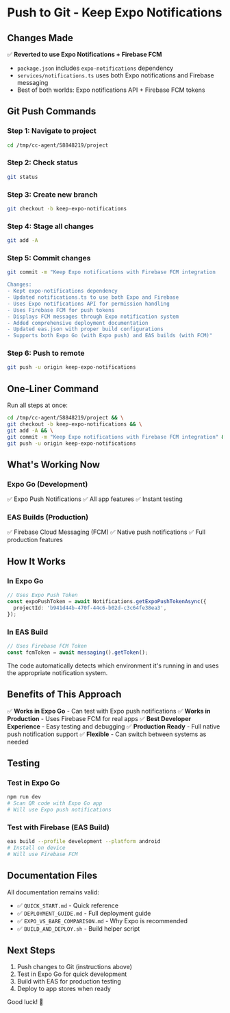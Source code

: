 # Push to Git - Keep Expo Notifications

## Changes Made

✅ **Reverted to use Expo Notifications + Firebase FCM**
- `package.json` includes `expo-notifications` dependency
- `services/notifications.ts` uses both Expo notifications and Firebase messaging
- Best of both worlds: Expo notifications API + Firebase FCM tokens

## Git Push Commands

### Step 1: Navigate to project
```bash
cd /tmp/cc-agent/58848219/project
```

### Step 2: Check status
```bash
git status
```

### Step 3: Create new branch
```bash
git checkout -b keep-expo-notifications
```

### Step 4: Stage all changes
```bash
git add -A
```

### Step 5: Commit changes
```bash
git commit -m "Keep Expo notifications with Firebase FCM integration

Changes:
- Kept expo-notifications dependency
- Updated notifications.ts to use both Expo and Firebase
- Uses Expo notifications API for permission handling
- Uses Firebase FCM for push tokens
- Displays FCM messages through Expo notification system
- Added comprehensive deployment documentation
- Updated eas.json with proper build configurations
- Supports both Expo Go (with Expo push) and EAS builds (with FCM)"
```

### Step 6: Push to remote
```bash
git push -u origin keep-expo-notifications
```

## One-Liner Command

Run all steps at once:
```bash
cd /tmp/cc-agent/58848219/project && \
git checkout -b keep-expo-notifications && \
git add -A && \
git commit -m "Keep Expo notifications with Firebase FCM integration" && \
git push -u origin keep-expo-notifications
```

## What's Working Now

### Expo Go (Development)
✅ Expo Push Notifications
✅ All app features
✅ Instant testing

### EAS Builds (Production)
✅ Firebase Cloud Messaging (FCM)
✅ Native push notifications
✅ Full production features

## How It Works

### In Expo Go
```typescript
// Uses Expo Push Token
const expoPushToken = await Notifications.getExpoPushTokenAsync({
  projectId: 'b941d44b-470f-44c6-b02d-c3c64fe38ea3',
});
```

### In EAS Build
```typescript
// Uses Firebase FCM Token
const fcmToken = await messaging().getToken();
```

The code automatically detects which environment it's running in and uses the appropriate notification system.

## Benefits of This Approach

✅ **Works in Expo Go** - Can test with Expo push notifications
✅ **Works in Production** - Uses Firebase FCM for real apps
✅ **Best Developer Experience** - Easy testing and debugging
✅ **Production Ready** - Full native push notification support
✅ **Flexible** - Can switch between systems as needed

## Testing

### Test in Expo Go
```bash
npm run dev
# Scan QR code with Expo Go app
# Will use Expo push notifications
```

### Test with Firebase (EAS Build)
```bash
eas build --profile development --platform android
# Install on device
# Will use Firebase FCM
```

## Documentation Files

All documentation remains valid:
- ✅ `QUICK_START.md` - Quick reference
- ✅ `DEPLOYMENT_GUIDE.md` - Full deployment guide
- ✅ `EXPO_VS_BARE_COMPARISON.md` - Why Expo is recommended
- ✅ `BUILD_AND_DEPLOY.sh` - Build helper script

## Next Steps

1. Push changes to Git (instructions above)
2. Test in Expo Go for quick development
3. Build with EAS for production testing
4. Deploy to app stores when ready

Good luck! 🚀
